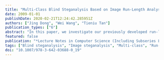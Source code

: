 ```yaml
---
title: "Multi-Class Blind Steganalysis Based on Image Run-Length Analysis"
date: 2009-01-01
publishDate: 2020-02-21T12:24:42.285951Z
authors: ["Jing Dong", "Wei Wang", "Tieniu Tan"]
publication_types: ["6"]
abstract: "In this paper, we investigate our previously developed run-length based features for multi-class blind image steganalysis. We construct a Support Vector Machine classifier for multi-class recognition for both spatial and frequency domain based steganographic algorithms. We also study hierarchical and non-hierarchical multi-class schemes and compare their performance for steganalysis. Experimental results demonstrate that our approach is able to classify different stego images according to their embedding techniques based on appropriate supervised learning. It is also shown that the hierarchical scheme performs better in our experiments. © 2009 Springer."
featured: false
publication: "*Lecture Notes in Computer Science (Including Subseries Lecture Notes in Artificial Intelligence and Lecture Notes in Bioinformatics)*"
tags: ["Blind steganalysis", "Image steganalysis", "Multi-class", "Run-length analysis"]
doi: "10.1007/978-3-642-03688-0_19"
---
```


